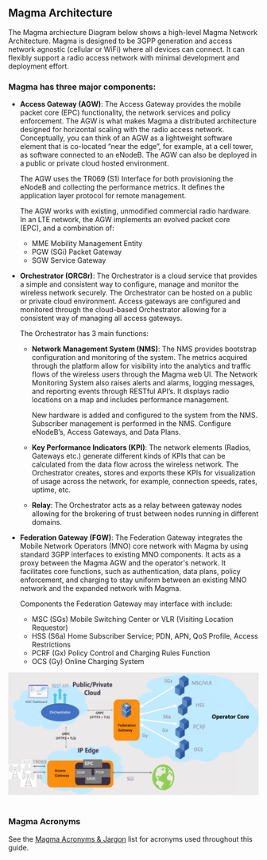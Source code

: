 ## Magma Architecture

The  Magma archiecture Diagram below shows a high-level Magma Network Architecture.  Magma is designed to be 3GPP generation and access network agnostic (cellular or WiFi) where all devices can connect.
It can flexibly support a radio access network with minimal development and deployment effort.

### Magma has three major components:

- **Access Gateway (AGW)**: The Access Gateway provides the mobile packet core (EPC) functionality, the network services and policy
enforcement.  The AGW is what makes Magma a distributed architecture designed for horizontal scaling with the radio access network. 
Conceptually, you can think of an AGW as a lightweight software element that is co-located “near the edge”, for example,
at a cell tower, as software connected to an eNodeB.  The AGW can also be deployed in a public or private cloud hosted environment.

  The AGW uses the TR069 (S1) Interface for both provisioning the eNodeB and collecting the performance metrics. It defines the application layer protocol for remote management.

  The AGW works with existing, unmodified commercial radio hardware. In an LTE network, the AGW implements an evolved packet core  
  (EPC), and a combination of:<br/>
  * MME	Mobility Management Entity<br/>
  * PGW	(SGi) Packet Gateway<br/>
  * SGW 	Service Gateway<br/>
  

- **Orchestrator (ORC8r)**:  The Orchestrator is a cloud service that provides a simple and consistent way to configure, manage and
monitor the wireless network securely.  The Orchestrator can be hosted on a public or private cloud environment.
Access gateways are configured and monitored through the cloud-based Orchestrator allowing for a consistent way of managing
all access gateways.

  The Orchestrator has 3 main functions:

  * **Network Management System (NMS)**: The NMS provides bootstrap configuration and monitoring of the system.  The metrics acquired through the platform allow for visibility into the analytics and traffic flows of the wireless users through the Magma web UI.  The Network Monitoring System also raises alerts and alarms, logging messages, and reporting events through RESTful API’s.  It displays radio locations on a map and includes performance management.
  
    New hardware is added and configured to the system from the NMS.  Subscriber management is performed in the NMS. 
    Configure eNodeB’s, Access Gateways, and Data Plans.
    
  * **Key Performance Indicators (KPI)**: The network elements (Radios, Gateways etc.) generate different kinds of KPIs that can be calculated from the data flow across the wireless network. The Orchestrator creates, stores and exports these KPIs for visualization of usage across the network, for example, connection speeds, rates, uptime, etc.

  * **Relay**: The Orchestrator acts as a relay between gateway nodes allowing for the brokering of trust between nodes running in different domains.
  

- **Federation Gateway (FGW)**:  The Federation Gateway integrates the Mobile Network Operators (MNO) core network with Magma by using standard 3GPP interfaces to existing MNO components.  It acts as a proxy between the Magma AGW and the operator's network.  It facilitates core functions, such as authentication, data plans, policy enforcement, and charging to stay uniform between an existing MNO network and the expanded network with Magma.

  Components the Federation Gateway may interface with include:
  * MSC	 (SGs) Mobile Switching Center or VLR (Visiting Location Requestor)
  * HSS  (S6a) Home Subscriber Service; PDN, APN, QoS Profile, Access Restrictions
  * PCRF (Gx) Policy Control and Charging Rules Function
  * OCS	 (Gy) Online Charging System
  
![Magma Architecture Diagram](https://github.com/englishthomas/training/blob/master/Docusaurus/assets/architectureDiagram_1.png)
<br><br/>
  
### Magma Acronyms
See the
[Magma Acronyms & Jargon](https://github.com/englishthomas/training/blob/master/Docusaurus/assets/FBC_Acronymns.pdf "FBC Acronyms") list for acronyms used throughout this guide. <br><br/>
